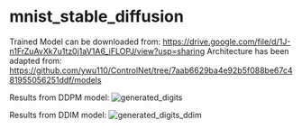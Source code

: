 # mnist_stable_diffusion


Trained Model can be downloaded from: https://drive.google.com/file/d/1J-n1FrZuAvXk7u1tz0j1aV1A6_iFLOPJ/view?usp=sharing 
Architecture has been adapted from: https://github.com/ywu110/ControlNet/tree/7aab6629ba4e92b5f088be67c481955056251ddf/models 

Results from DDPM model: 
![generated_digits](https://github.com/user-attachments/assets/fbb3f199-36d1-45a7-bd70-77ea1eac3361)


Results from DDIM model: 
![generated_digits_ddim](https://github.com/user-attachments/assets/d19f4c57-a7cf-4352-be05-a136580ad937)




